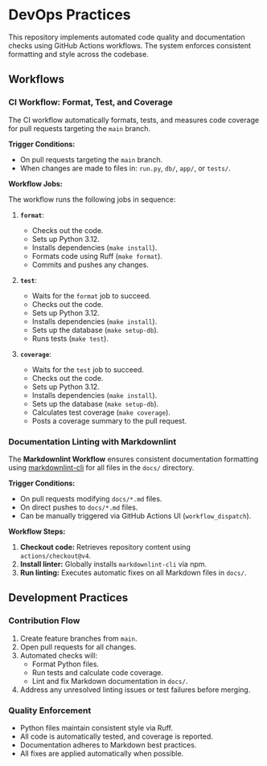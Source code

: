# DevOps Practices

This repository implements automated code quality and documentation checks using GitHub Actions workflows. The system enforces consistent formatting and style across the codebase.

## Workflows

### CI Workflow: Format, Test, and Coverage

The CI workflow automatically formats, tests, and measures code coverage for pull requests targeting the `main` branch.

**Trigger Conditions:**

- On pull requests targeting the `main` branch.
- When changes are made to files in: `run.py`, `db/`, `app/`, or `tests/`.

**Workflow Jobs:**

The workflow runs the following jobs in sequence:

1. **`format`**:
    - Checks out the code.
    - Sets up Python 3.12.
    - Installs dependencies (`make install`).
    - Formats code using Ruff (`make format`).
    - Commits and pushes any changes.

2. **`test`**:
    - Waits for the `format` job to succeed.
    - Checks out the code.
    - Sets up Python 3.12.
    - Installs dependencies (`make install`).
    - Sets up the database (`make setup-db`).
    - Runs tests (`make test`).

3. **`coverage`**:
    - Waits for the `test` job to succeed.
    - Checks out the code.
    - Sets up Python 3.12.
    - Installs dependencies (`make install`).
    - Sets up the database (`make setup-db`).
    - Calculates test coverage (`make coverage`).
    - Posts a coverage summary to the pull request.

### Documentation Linting with Markdownlint

The **Markdownlint Workflow** ensures consistent documentation formatting using [markdownlint-cli](https://github.com/igorshubovych/markdownlint-cli) for all files in the `docs/` directory.

**Trigger Conditions:**

- On pull requests modifying `docs/*.md` files.
- On direct pushes to `docs/*.md` files.
- Can be manually triggered via GitHub Actions UI (`workflow_dispatch`).

**Workflow Steps:**

1. **Checkout code:** Retrieves repository content using `actions/checkout@v4`.
2. **Install linter:** Globally installs `markdownlint-cli` via npm.
3. **Run linting:** Executes automatic fixes on all Markdown files in `docs/`.

## Development Practices

### Contribution Flow

1. Create feature branches from `main`.
2. Open pull requests for all changes.
3. Automated checks will:
    - Format Python files.
    - Run tests and calculate code coverage.
    - Lint and fix Markdown documentation in `docs/`.
4. Address any unresolved linting issues or test failures before merging.

### Quality Enforcement

- Python files maintain consistent style via Ruff.
- All code is automatically tested, and coverage is reported.
- Documentation adheres to Markdown best practices.
- All fixes are applied automatically when possible.
